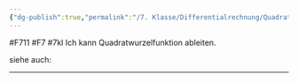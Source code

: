 ```yaml
---
{"dg-publish":true,"permalink":"/7. Klasse/Differentialrechnung/Quadratwurzelfunktion ableiten/"}
---
```


#F711 #F7 #7kl
Ich kann Quadratwurzelfunktion ableiten.

siehe auch:
___
